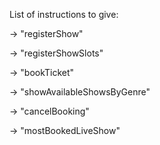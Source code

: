 List of instructions to give:

-> "registerShow"

-> "registerShowSlots"

-> "bookTicket"
 	
-> "showAvailableShowsByGenre"

-> "cancelBooking"

-> "mostBookedLiveShow"
